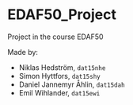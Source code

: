 # EDAF50_Project
Project in the course EDAF50

Made by:
+ Niklas Hedström, `dat15nhe`
+ Simon Hyttfors, `dat15shy`
+ Daniel Jannemyr Åhlin, `dat15dah`
+ Emil Wihlander, `dat15ewi`

